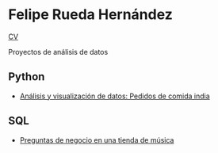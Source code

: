 # Felipe Rueda Hernández
[CV](https://github.com/feliperuedah/Data-science/blob/master/Felipe%20Rueda%20Hern%C3%A1ndez%20CV.pdf)

Proyectos de análisis de datos

## Python
- [Análisis y visualización de datos: Pedidos de comida india](https://www.kaggle.com/feliperuedah/analysing-indian-takeaway-food-orders)

## SQL
- [Preguntas de negocio en una tienda de música](https://github.com/feliperuedah/Data-science/blob/master/musica.ipynb)
